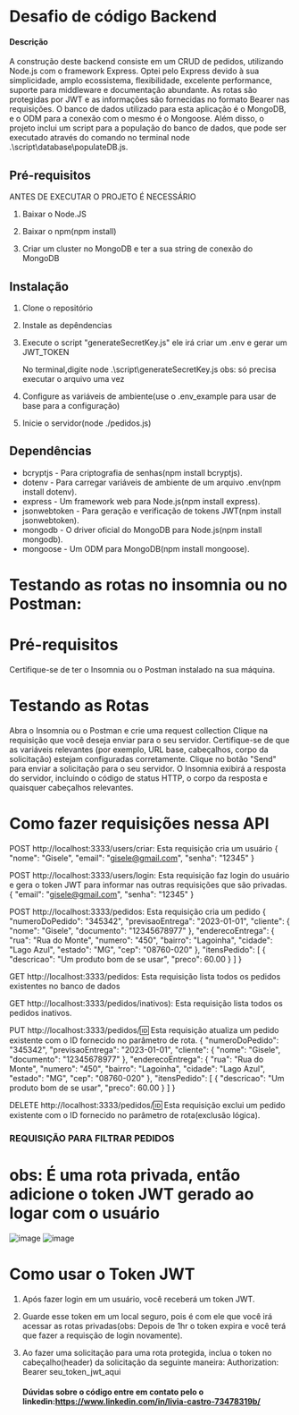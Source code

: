 # Desafio de código Backend

#### Descrição

A construção deste backend consiste em um CRUD de pedidos, utilizando Node.js com o framework Express. Optei pelo Express devido à sua simplicidade, amplo ecossistema, flexibilidade, excelente performance, suporte para middleware e documentação abundante. As rotas são protegidas por JWT e as informações são fornecidas no formato Bearer nas requisições. O banco de dados utilizado para esta aplicação é o MongoDB, e o ODM para a conexão com o mesmo é o Mongoose. Além disso, o projeto inclui um script para a população do banco de dados, que pode ser executado através do comando no terminal node .\script\database\populateDB.js.

## Pré-requisitos
ANTES DE EXECUTAR O PROJETO É NECESSÁRIO 

1. Baixar o Node.JS

2. Baixar o npm(npm install)

3. Criar um cluster no MongoDB e ter a sua string de conexão do MongoDB

## Instalação

1. Clone o repositório
2. Instale as depêndencias
3. Execute o script "generateSecretKey.js" ele irá criar um .env e gerar um JWT_TOKEN

    No terminal,digite node .\script\generateSecretKey.js obs: só precisa executar o arquivo uma vez

5. Configure as variáveis de ambiente(use o .env_example para usar de base para a configuração)
6. Inicie o servidor(node ./pedidos.js)
   
## Dependências
* bcryptjs - Para criptografia de senhas(npm install bcryptjs).
* dotenv - Para carregar variáveis de ambiente de um arquivo .env(npm install dotenv).
* express - Um framework web para Node.js(npm install express).
* jsonwebtoken - Para geração e verificação de tokens JWT(npm install jsonwebtoken).
* mongodb - O driver oficial do MongoDB para Node.js(npm install mongodb).
* mongoose - Um ODM para MongoDB(npm install mongoose).

# Testando as rotas no insomnia ou no Postman: 

# Pré-requisitos
Certifique-se de ter o Insomnia ou o Postman instalado na sua máquina.

# Testando as Rotas
Abra o Insomnia ou o Postman e crie uma request collection
Clique na requisição que você deseja enviar para o seu servidor. 
Certifique-se de que as variáveis relevantes (por exemplo, URL base, cabeçalhos, corpo da solicitação) estejam configuradas corretamente.
Clique no botão "Send" para enviar a solicitação para o seu servidor.
O Insomnia exibirá a resposta do servidor, incluindo o código de status HTTP, o corpo da resposta e quaisquer cabeçalhos relevantes.

# Como fazer requisições nessa API
POST http://localhost:3333/users/criar: Esta requisição cria um usuário
{
    "nome": "Gisele",
    "email": "gisele@gmail.com",
    "senha": "12345"
}

POST http://localhost:3333/users/login: Esta requisição faz login do usuário e gera o token JWT para informar nas outras requisições que são privadas.
{
     "email": "gisele@gmail.com",
    "senha": "12345"
}

POST http://localhost:3333/pedidos: Esta requisição cria um pedido
{
    "numeroDoPedido": "345342",
    "previsaoEntrega": "2023-01-01",
    "cliente": {
        "nome": "Gisele",
        "documento": "12345678977"
    },
    "enderecoEntrega": {
        "rua": "Rua do Monte",
        "numero": "450",
        "bairro": "Lagoinha",
        "cidade": "Lago Azul",
        "estado": "MG",
        "cep": "08760-020"
    },
    "itensPedido": [
        {
            "descricao": "Um produto bom de se usar",
            "preco": 60.00
        }
    ]
}

GET http://localhost:3333/pedidos: Esta requisição lista todos os pedidos existentes no banco de dados

GET http://localhost:3333/pedidos/inativos): Esta requisição lista todos os pedidos inativos.

PUT http://localhost:3333/pedidos/:id: Esta requisição atualiza um pedido existente com o ID fornecido no parâmetro de rota.
{
    "numeroDoPedido": "345342",
    "previsaoEntrega": "2023-01-01",
    "cliente": {
        "nome": "Gisele",
        "documento": "12345678977"
    },
    "enderecoEntrega": {
        "rua": "Rua do Monte",
        "numero": "450",
        "bairro": "Lagoinha",
        "cidade": "Lago Azul",
        "estado": "MG",
        "cep": "08760-020"
    },
    "itensPedido": [
        {
            "descricao": "Um produto bom de se usar",
            "preco": 60.00
        }
    ]
}

DELETE http://localhost:3333/pedidos/:id: Esta requisição exclui um pedido existente com o ID fornecido no parâmetro de rota(exclusão lógica).

### REQUISIÇÃO PARA FILTRAR PEDIDOS
# obs: É uma rota privada, então adicione o token JWT gerado ao logar com o usuário
![image](https://github.com/LiviaCristine/desafio-back-end/assets/127121054/6e114e87-790d-4b57-aa3b-acb39ba2c84a)
![image](https://github.com/LiviaCristine/desafio-back-end/assets/127121054/0a328dae-aa07-40fa-8843-238d94017455)

# Como usar o Token JWT
1. Após fazer login em um usuário, você receberá um token JWT.
2. Guarde esse token em um local seguro, pois é com ele que você irá acessar as rotas privadas(obs: Depois de 1hr o token expira e você terá que fazer a requisção de login novamente).
3. Ao fazer uma solicitação para uma rota protegida, inclua o token no cabeçalho(header) da solicitação da seguinte maneira: Authorization: Bearer seu_token_jwt_aqui

   #### Dúvidas sobre o código entre em contato pelo o linkedin:https://www.linkedin.com/in/livia-castro-73478319b/
 




